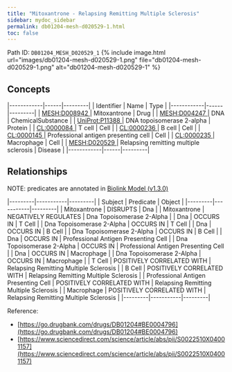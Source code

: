 ```yaml
---
title: "Mitoxantrone - Relapsing Remitting Multiple Sclerosis"
sidebar: mydoc_sidebar
permalink: db01204-mesh-d020529-1.html
toc: false 
---
```



Path ID: `DB01204_MESH_D020529_1`
{% include image.html url="images/db01204-mesh-d020529-1.png" file="db01204-mesh-d020529-1.png" alt="db01204-mesh-d020529-1" %}

## Concepts

|------------|------|---------|
| Identifier | Name | Type    |
|------------|------|---------|
| <a href="https://identifiers.org/MESH:D008942">MESH:D008942 </a> | Mitoxantrone | Drug |
| <a href="https://identifiers.org/MESH:D004247">MESH:D004247 </a> | DNA | ChemicalSubstance |
| <a href="https://identifiers.org/UniProt:P11388">UniProt:P11388 </a> | DNA topoisomerase 2-alpha | Protein |
| <a href="https://identifiers.org/CL:0000084">CL:0000084 </a> | T cell | Cell |
| <a href="https://identifiers.org/CL:0000236">CL:0000236 </a> | B cell | Cell |
| <a href="https://identifiers.org/CL:0000145">CL:0000145 </a> | Professional antigen presenting cell | Cell |
| <a href="https://identifiers.org/CL:0000235">CL:0000235 </a> | Macrophage | Cell |
| <a href="https://identifiers.org/MESH:D020529">MESH:D020529 </a> | Relapsing remitting multiple sclerosis | Disease |
|------------|------|---------|

## Relationships


NOTE: predicates are annotated in <a href="https://github.com/biolink/biolink-model/releases/tag/v1.3.0">Biolink Model (v1.3.0)</a>

|---------|-----------|---------|
| Subject | Predicate | Object  |
|---------|-----------|---------|
| Mitoxantrone | DISRUPTS | Dna |
| Mitoxantrone | NEGATIVELY REGULATES | Dna Topoisomerase 2-Alpha |
| Dna | OCCURS IN | T Cell |
| Dna Topoisomerase 2-Alpha | OCCURS IN | T Cell |
| Dna | OCCURS IN | B Cell |
| Dna Topoisomerase 2-Alpha | OCCURS IN | B Cell |
| Dna | OCCURS IN | Professional Antigen Presenting Cell |
| Dna Topoisomerase 2-Alpha | OCCURS IN | Professional Antigen Presenting Cell |
| Dna | OCCURS IN | Macrophage |
| Dna Topoisomerase 2-Alpha | OCCURS IN | Macrophage |
| T Cell | POSITIVELY CORRELATED WITH | Relapsing Remitting Multiple Sclerosis |
| B Cell | POSITIVELY CORRELATED WITH | Relapsing Remitting Multiple Sclerosis |
| Professional Antigen Presenting Cell | POSITIVELY CORRELATED WITH | Relapsing Remitting Multiple Sclerosis |
| Macrophage | POSITIVELY CORRELATED WITH | Relapsing Remitting Multiple Sclerosis |
|---------|-----------|---------|

Reference: 
  - [https://go.drugbank.com/drugs/DB01204#BE0004796](https://go.drugbank.com/drugs/DB01204#BE0004796)
  - [https://www.sciencedirect.com/science/article/abs/pii/S0022510X04001157](https://www.sciencedirect.com/science/article/abs/pii/S0022510X04001157)
